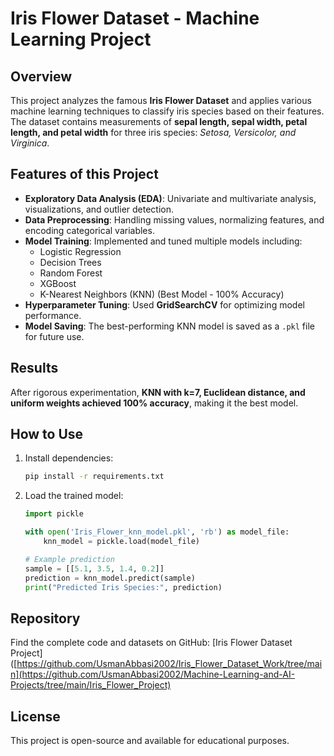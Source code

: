 # Iris Flower Dataset - Machine Learning Project

## Overview
This project analyzes the famous **Iris Flower Dataset** and applies various machine learning techniques to classify iris species based on their features. The dataset contains measurements of **sepal length, sepal width, petal length, and petal width** for three iris species: *Setosa, Versicolor, and Virginica*.

## Features of this Project
- **Exploratory Data Analysis (EDA)**: Univariate and multivariate analysis, visualizations, and outlier detection.
- **Data Preprocessing**: Handling missing values, normalizing features, and encoding categorical variables.
- **Model Training**: Implemented and tuned multiple models including:
  - Logistic Regression
  - Decision Trees
  - Random Forest
  - XGBoost
  - K-Nearest Neighbors (KNN) (Best Model - 100% Accuracy)
- **Hyperparameter Tuning**: Used **GridSearchCV** for optimizing model performance.
- **Model Saving**: The best-performing KNN model is saved as a `.pkl` file for future use.

## Results
After rigorous experimentation, **KNN with k=7, Euclidean distance, and uniform weights achieved 100% accuracy**, making it the best model.

## How to Use
1. Install dependencies:  
   ```bash
   pip install -r requirements.txt
   ```
2. Load the trained model:
   ```python
   import pickle

   with open('Iris_Flower_knn_model.pkl', 'rb') as model_file:
       knn_model = pickle.load(model_file)

   # Example prediction
   sample = [[5.1, 3.5, 1.4, 0.2]]
   prediction = knn_model.predict(sample)
   print("Predicted Iris Species:", prediction)
   ```

## Repository
Find the complete code and datasets on GitHub: [Iris Flower Dataset Project]([https://github.com/UsmanAbbasi2002/Iris_Flower_Dataset_Work/tree/main](https://github.com/UsmanAbbasi2002/Machine-Learning-and-AI-Projects/tree/main/Iris_Flower_Project)

## License
This project is open-source and available for educational purposes.
